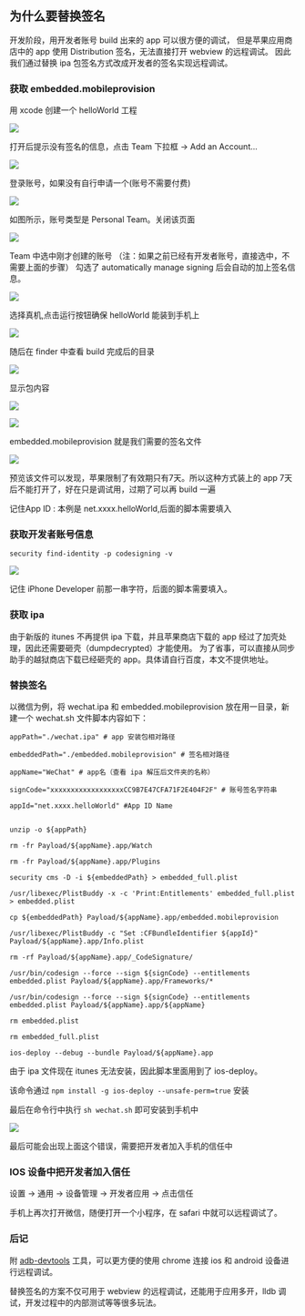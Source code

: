 ## 为什么要替换签名
开发阶段，用开发者账号 build 出来的 app 可以很方便的调试，
但是苹果应用商店中的 app 使用 Distribution 签名，无法直接打开 webview 的远程调试。
因此我们通过替换 ipa 包签名方式改成开发者的签名实现远程调试。

### 获取 embedded.mobileprovision
用 xcode 创建一个 helloWorld 工程

![](h1.png)   

打开后提示没有签名的信息，点击 Team 下拉框 -> Add an Account...  

![](h2.png)     

登录账号，如果没有自行申请一个(账号不需要付费)  

![](h3.png)     

如图所示，账号类型是 Personal Team。关闭该页面  

![](h4.png)   

Team 中选中刚才创建的账号 （注：如果之前已经有开发者账号，直接选中，不需要上面的步骤）
勾选了 automatically manage signing 后会自动的加上签名信息。

![](h5.png)   

选择真机,点击运行按钮确保 helloWorld 能装到手机上

![](h6.png)   
 
随后在 finder 中查看 build 完成后的目录

![](h8.png)   

显示包内容

![](h9.png)   

![](h10.png)   

embedded.mobileprovision 就是我们需要的签名文件

![](h11.png)   

预览该文件可以发现，苹果限制了有效期只有7天。所以这种方式装上的 app 7天后不能打开了，好在只是调试用，过期了可以再 build 一遍

记住App ID : 本例是 net.xxxx.helloWorld,后面的脚本需要填入

### 获取开发者账号信息
```
security find-identity -p codesigning -v
```
![](h12.png)   

记住 iPhone Developer 前那一串字符，后面的脚本需要填入。

### 获取 ipa
由于新版的 itunes 不再提供 ipa 下载，并且苹果商店下载的 app 经过了加壳处理，因此还需要砸壳（dumpdecrypted）才能使用。
为了省事，可以直接从同步助手的越狱商店下载已经砸壳的 app。具体请自行百度，本文不提供地址。



### 替换签名
以微信为例，将 wechat.ipa 和 embedded.mobileprovision 放在用一目录，新建一个 wechat.sh 文件脚本内容如下：

```shell
appPath="./wechat.ipa" # app 安装包相对路径

embeddedPath="./embedded.mobileprovision" # 签名相对路径

appName="WeChat" # app名（查看 ipa 解压后文件夹的名称）

signCode="xxxxxxxxxxxxxxxxxxCC9B7E47CFA71F2E404F2F" # 账号签名字符串

appId="net.xxxx.helloWorld" #App ID Name


unzip -o ${appPath}

rm -fr Payload/${appName}.app/Watch

rm -fr Payload/${appName}.app/Plugins

security cms -D -i ${embeddedPath} > embedded_full.plist

/usr/libexec/PlistBuddy -x -c 'Print:Entitlements' embedded_full.plist > embedded.plist

cp ${embeddedPath} Payload/${appName}.app/embedded.mobileprovision

/usr/libexec/PlistBuddy -c "Set :CFBundleIdentifier ${appId}" Payload/${appName}.app/Info.plist 

rm -rf Payload/${appName}.app/_CodeSignature/

/usr/bin/codesign --force --sign ${signCode} --entitlements embedded.plist Payload/${appName}.app/Frameworks/*

/usr/bin/codesign --force --sign ${signCode} --entitlements embedded.plist Payload/${appName}.app/${appName}	

rm embedded.plist

rm embedded_full.plist				
	 
ios-deploy --debug --bundle Payload/${appName}.app

```
由于 ipa 文件现在 itunes 无法安装，因此脚本里面用到了 ios-deploy。

该命令通过 ```npm install -g ios-deploy --unsafe-perm=true``` 安装

最后在命令行中执行 ```sh wechat.sh``` 即可安装到手机中

![](h13.png)   

最后可能会出现上面这个错误，需要把开发者加入手机的信任中

### IOS 设备中把开发者加入信任
设置 -> 通用 -> 设备管理 -> 开发者应用 -> 点击信任

手机上再次打开微信，随便打开一个小程序，在 safari 中就可以远程调试了。



### 后记
附 [adb-devtools](https://www.npmjs.com/package/adb-devtools) 工具，可以更方便的使用 chrome 连接 ios 和 android 设备进行远程调试。

替换签名的方案不仅可用于 webview 的远程调试，还能用于应用多开，lldb 调试，开发过程中的内部测试等等很多玩法。
